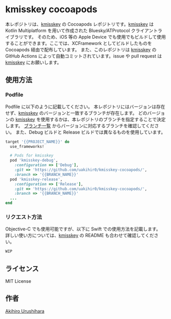 # kmisskey cocoapods

本レポジトリは、[kmisskey] の Cocoapods レポジトリです。[kmisskey] は Kotlin Multiplatform を用いて作成された Bluesky/ATProtocol クライアントライブラリです。
そのため、iOS 等の Apple Device でも使用でもビルドして使用することができます。ここでは、XCFramework としてビルドしたものを Cocoapods 経由で配布しています。
また、このレポジトリは [kmisskey] の GitHub Actions によって自動コミットされています。issue や pull request は [kmisskey] にお願いします。

## 使用方法

### Podfile

Podfile に以下のように記載してください。
本レポジトリにはバージョンは存在せず、[kmisskey] のバージョンと一致するブランチが存在します。
どのバージョンの [kmisskey] を使用するかは、本レポジトリのブランチを指定することで決定します。
[ブランチ一覧](https://github.com/uakihir0/kbsky-cocoapods/branches) からバージョンに対応するブランチを確認してください。
また、Debug ビルドと Release ビルドでは異なるものを使用しています。

```ruby
target '{{PROJECT_NAME}}' do
  use_frameworks!

  # Pods for kmisskey
  pod 'kmisskey-debug', 
    :configuration => ['Debug'], 
    :git => 'https://github.com/uakihir0/kmisskey-cocoapods/', 
    :branch => '{{BRANCH_NAME}}'
  pod 'kmisskey-release', 
    :configuration => ['Release'], 
    :git => 'https://github.com/uakihir0/kmisskey-cocoapods/', 
    :branch => '{{BRANCH_NAME}}'
  ...
end
```

### リクエスト方法

Objective-C でも使用可能ですが、以下に Swift での使用方法を記載します。
詳しい使い方については、[kmisskey] の README も合わせて確認してください。

```swift
WIP
```

## ライセンス

MIT License

## 作者

[Akihiro Urushihara](https://github.com/uakihir0)


[kmisskey]: https://github.com/uakihir0/kmisskey